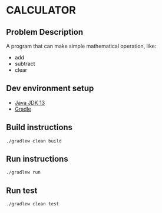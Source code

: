 # CALCULATOR

## Problem Description

A program that can make simple mathematical operation, like:
- add
- subtract
- clear

## Dev environment setup

- [Java JDK 13](https://www.oracle.com/java/technologies/javase-jdk13-downloads.html)
- [Gradle](https://gradle.org/install/)

## Build instructions

```
./gradlew clean build
```

## Run instructions

```
./gradlew run
```

## Run test
```
./gradlew clean test
```
